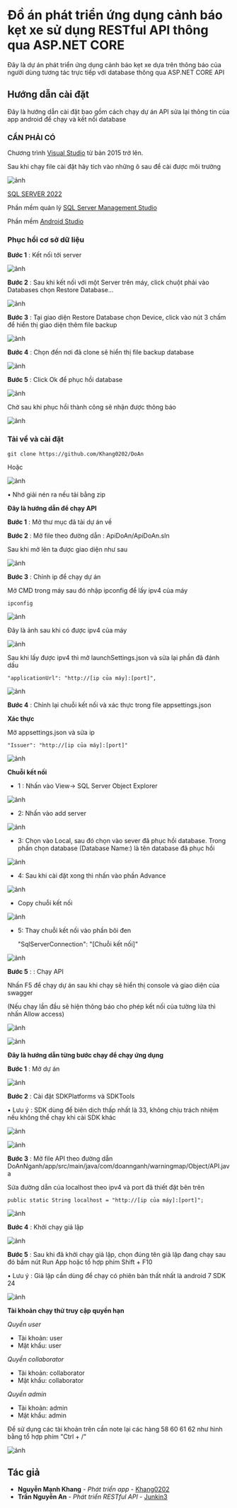 # Đồ án phát triển ứng dụng cảnh báo kẹt xe sử dụng RESTful API thông qua ASP.NET CORE

Đây là dự án phát triển ứng dụng cảnh báo kẹt xe dựa trên thông báo của người dùng tương tác trực tiếp với database thông qua ASP.NET CORE API

## Hướng dẫn cài đặt

Đây là hướng dẫn cài đặt bao gồm cách chạy dự án API sửa lại thông tin của app android để chạy và kết nối database

### CẦN PHẢI CÓ

Chương trình [Visual Studio](https://visualstudio.microsoft.com/vs/) từ bản 2015 trở lên.

Sau khi chạy file cài đặt hãy tích vào những ô sau để cài được môi trường

![ảnh](https://github.com/Khang0202/DoAn/blob/main/HinhAnhDoAnNganh/cai%20Visual.png)
 
[SQL SERVER 2022](https://go.microsoft.com/fwlink/p/?linkid=2215158&clcid=0x409&culture=en-us&country=us)

Phần mềm quản lý [SQL Server Management Studio](https://learn.microsoft.com/en-us/sql/ssms/download-sql-server-management-studio-ssms?view=sql-server-ver16)

Phần mềm [Android Studio](https://developer.android.com/studio)



### Phục hồi cơ sở dữ liệu

**Bước 1** : Kết nối tới server

![ảnh](https://github.com/Khang0202/DoAn/blob/main/HinhAnhDoAnNganh/Ketnoi1.png)

**Bước 2** : Sau khi kết nối với một Server trên máy, click chuột phải vào Databases chọn Restore Database…

![ảnh](https://github.com/Khang0202/DoAn/blob/main/HinhAnhDoAnNganh/Ketnoi2.png)

**Bước 3** : Tại giao diện Restore Database chọn Device, click vào nút 3 chấm để hiển thị giao diện thêm file backup

![ảnh](https://github.com/Khang0202/DoAn/blob/main/HinhAnhDoAnNganh/Ketnoi3.png)

**Bước 4** : Chọn đến nơi đã clone sẽ hiển thị file backup database

![ảnh](https://github.com/Khang0202/DoAn/blob/main/HinhAnhDoAnNganh/Ketnoi4_1.png)

**Bước 5** : Click Ok để phục hồi database

![ảnh](https://github.com/Khang0202/DoAn/blob/main/HinhAnhDoAnNganh/Ketnoi3_1.png)

Chờ sau khi phục hồi thành công sẽ nhận được thông báo

![ảnh](https://github.com/Khang0202/DoAn/blob/main/HinhAnhDoAnNganh/Ketnoi5_1.png)

### Tải về và cài đặt

    git clone https://github.com/Khang0202/DoAn
    
Hoặc

![ảnh](https://github.com/Khang0202/DoAn/blob/main/HinhAnhDoAnNganh/taizip.png)

• Nhớ giải nén ra nếu tải bằng zip

**Đây là hướng dẫn để chạy API**

**Bước 1** : Mở thư mục đã tải dự án về

**Bước 2** : Mở file theo đường dẫn : ApiDoAn/ApiDoAn.sln

Sau khi mở lên ta được giao diện như sau

![ảnh](https://github.com/Khang0202/DoAn/blob/main/HinhAnhDoAnNganh/AnhDef.png)

**Bước 3** : Chỉnh ip để chạy dự án

Mở CMD trong máy sau đó nhập ipconfig để lấy ipv4 của máy

    ipconfig

![ảnh](https://github.com/Khang0202/DoAn/blob/main/HinhAnhDoAnNganh/cmd.png)

Đây là ảnh sau khi có được ipv4 của máy

![ảnh](https://github.com/Khang0202/DoAn/blob/main/HinhAnhDoAnNganh/cmdip.png)

Sau khi lấy được ipv4 thì mở launchSettings.json và sửa lại phần đã đánh dấu

    "applicationUrl": "http://[ip của máy]:[port]",

![ảnh](https://github.com/Khang0202/DoAn/blob/main/HinhAnhDoAnNganh/CaiDatURL.png)

**Bước 4** : Chỉnh lại chuỗi kết nối và xác thực trong file appsettings.json

**Xác thực**

Mở appsettings.json và sửa ip

    "Issuer": "http://[ip của máy]:[port]"

![ảnh](https://github.com/Khang0202/DoAn/blob/main/HinhAnhDoAnNganh/Chuoiketnoi7.png)

**Chuỗi kết nối**

- 1 : Nhấn vào View-> SQL Server Object Explorer

![ảnh](https://github.com/Khang0202/DoAn/blob/main/HinhAnhDoAnNganh/Chuoiketnoi1.png)

- 2: Nhấn vào add server

![ảnh](https://github.com/Khang0202/DoAn/blob/main/HinhAnhDoAnNganh/Chuoiketnoi2.png)

- 3: Chọn vào Local, sau đó chọn vào sever đã phục hồi database. Trong phần chọn database (Database Name:) là tên database đã phục hồi
           
![ảnh](https://github.com/Khang0202/DoAn/blob/main/HinhAnhDoAnNganh/Chuoiketnoi3.png)

- 4: Sau khi cài đặt xong thì nhấn vào phần Advance

![ảnh](https://github.com/Khang0202/DoAn/blob/main/HinhAnhDoAnNganh/Chuoiketnoi4.png)

- Copy chuỗi kết nối

![ảnh](https://github.com/Khang0202/DoAn/blob/main/HinhAnhDoAnNganh/Chuoiketnoi5.png)

- 5: Thay chuỗi kết nối vào phần bôi đen 

    "SqlServerConnection": "[Chuỗi kết nối]"

![ảnh](https://github.com/Khang0202/DoAn/blob/main/HinhAnhDoAnNganh/Chuoiketnoi6.png)

**Bước 5** : : Chạy API

Nhấn F5 để chạy dự án sau khi chạy sẽ hiển thị console và giao diện của swagger

(Nếu chạy lần đầu sẽ hiện thông báo cho phép kết nối của tường lửa thì nhấn Allow access)

![ảnh](https://github.com/Khang0202/DoAn/blob/main/HinhAnhDoAnNganh/console.png)

![ảnh](https://github.com/Khang0202/DoAn/blob/main/HinhAnhDoAnNganh/GiaoDienSwagger.png)

**Đây là hướng dẫn từng bước chạy để chạy ứng dụng**

**Bước 1** : Mở dự án

![ảnh](https://github.com/Khang0202/DoAn/blob/main/HinhAnhDoAnNganh/RunApplication.png)

**Bước 2** : Cài đặt SDKPlatforms và SDKTools

• Lưu ý : SDK dùng để biên dịch thấp nhất là 33, không chịu trách nhiệm nếu không thể chạy khi cài SDK khác

![ảnh](https://github.com/Khang0202/DoAn/blob/main/HinhAnhDoAnNganh/SDKPlatforms.png)

![ảnh](https://github.com/Khang0202/DoAn/blob/main/HinhAnhDoAnNganh/SDKTools.png)

**Bước 3** : Mở file API theo đường dẫn DoAnNganh/app/src/main/java/com/doannganh/warningmap/Object/API.java

Sửa đường dẫn của localhost theo ipv4 và port đã thiết đặt bên trên

    public static String localhost = "http://[ip của máy]:[port]";

![ảnh](https://github.com/Khang0202/DoAn/blob/main/HinhAnhDoAnNganh/EditAPI.png)

**Bước 4** : Khởi chạy giả lập

![ảnh](https://github.com/Khang0202/DoAn/blob/main/HinhAnhDoAnNganh/RunVirtual.png)

**Bước 5** : Sau khi đã khởi chạy giả lập, chọn đúng tên giả lập đang chạy sau đó bấm nút Run App hoặc tổ hợp phím Shift + F10

• Lưu ý : Giả lập cần dùng để chạy có phiên bản thất nhất là android 7 SDK 24

![ảnh](https://github.com/Khang0202/DoAn/blob/main/HinhAnhDoAnNganh/RunApplication1.png)

**Tài khoản chạy thử truy cập quyền hạn**

*Quyền user*
- Tài khoản:
    user
- Mật khẩu:
    user

*Quyền collaborator*
- Tài khoản:
    collaborator
- Mật khẩu:
    collaborator

*Quyền admin*
- Tài khoản:
    admin
- Mật khẩu:
    admin

Để sử dụng các tài khoản trên cần note lại các hàng 58 60 61 62 như hình bằng tổ hợp phím "Ctrl + /"

![ảnh](https://github.com/Khang0202/DoAn/blob/main/HinhAnhDoAnNganh/AccountTesting.png)

## Tác giả

  - **Nguyễn Mạnh Khang** - *Phát triển app* -
    [Khang0202](https://github.com/Khang0202)
 - **Trần Nguyễn An** - *Phát triển RESTful API* -
    [Junkin3](https://github.com/Junkin3)
